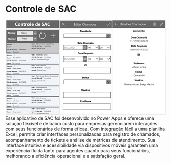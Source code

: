 # Controle de SAC
![APP](https://github.com/viniciuszuin/ControleSAC/blob/main/ControleSACApp.jpg?raw=true)
Esse aplicativo de SAC foi desenvolvido no Power Apps e oferece uma solução flexível e de baixo custo para empresas gerenciarem interações com seus funcionários de forma eficaz. Com integração fácil a uma planilha Excel, permite criar interfaces personalizadas para registro de chamados, acompanhamento de tickets e análise de métricas de atendimento. Sua interface intuitiva e acessibilidade via dispositivos móveis garantem uma experiência fluida tanto para agentes quanto para seus funcionários, melhorando a eficiência operacional e a satisfação geral.


